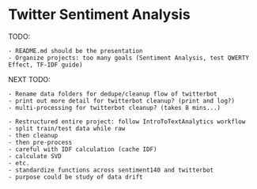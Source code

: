 Twitter Sentiment Analysis
======================
    
TODO: 
    
    - README.md should be the presentation
    - Organize projects: too many goals (Sentiment Analysis, test QWERTY Effect, TF-IDF guide)
    
NEXT TODO:

    - Rename data folders for dedupe/cleanup flow of twitterbot
    - print out more detail for twitterbot cleanup? (print and log?)
    - multi-processing for twitterbot cleanup? (takes 8 mins...)

    - Restructured entire project: follow IntroToTextAnalytics workflow
    - split train/test data while raw
    - then cleanup
    - then pre-process
    - careful with IDF calculation (cache IDF)
    - calculate SVD
    - etc. 
    - standardize functions across sentiment140 and twitterbot
    - purpose could be study of data drift
    
